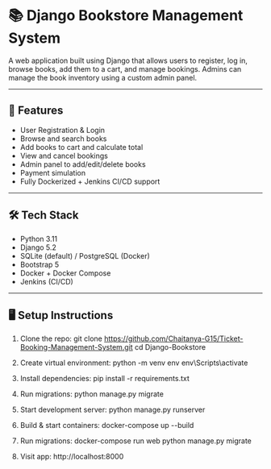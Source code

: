 # 📚 Django Bookstore Management System

A web application built using Django that allows users to register, log in, browse books, add them to a cart, and manage bookings. Admins can manage the book inventory using a custom admin panel.

---

## 🚀 Features

- User Registration & Login
- Browse and search books
- Add books to cart and calculate total
- View and cancel bookings
- Admin panel to add/edit/delete books
- Payment simulation
- Fully Dockerized + Jenkins CI/CD support

---

## 🛠️ Tech Stack

- Python 3.11
- Django 5.2
- SQLite (default) / PostgreSQL (Docker)
- Bootstrap 5
- Docker + Docker Compose
- Jenkins (CI/CD)

---

## 🖥️ Setup Instructions 

1. Clone the repo:
   git clone https://github.com/Chaitanya-G15/Ticket-Booking-Management-System.git
   cd Django-Bookstore
   
3. Create virtual environment:
   python -m venv env
   env\Scripts\activate
   
5. Install dependencies:
   pip install -r requirements.txt
   
7. Run migrations:
   python manage.py migrate
   
9. Start development server:
   python manage.py runserver
   
11. Build & start containers:
   docker-compose up --build

13. Run migrations:
   docker-compose run web python manage.py migrate

15. Visit app:
   http://localhost:8000
